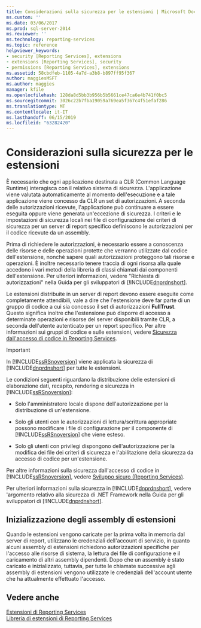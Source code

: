 ```yaml
---
title: Considerazioni sulla sicurezza per le estensioni | Microsoft Docs
ms.custom: ''
ms.date: 03/06/2017
ms.prod: sql-server-2014
ms.reviewer: ''
ms.technology: reporting-services
ms.topic: reference
helpviewer_keywords:
- security [Reporting Services], extensions
- extensions [Reporting Services], security
- permissions [Reporting Services], extensions
ms.assetid: 58cbdfeb-1105-4a7d-a3b8-b897ff95f367
author: maggiesMSFT
ms.author: maggies
manager: kfile
ms.openlocfilehash: 128da8d5bb3b956b5b5661ce47ca6e4b741f0bc5
ms.sourcegitcommit: 3026c22b7fba19059a769ea5f367c4f51efaf286
ms.translationtype: MT
ms.contentlocale: it-IT
ms.lasthandoff: 06/15/2019
ms.locfileid: "63282420"
---
```

# <a name="security-considerations-for-extensions"></a>Considerazioni sulla sicurezza per le estensioni
  È necessario che ogni applicazione destinata a CLR (Common Language Runtime) interagisca con il relativo sistema di sicurezza. L'applicazione viene valutata automaticamente al momento dell'esecuzione e a tale applicazione viene concesso da CLR un set di autorizzazioni. A seconda delle autorizzazioni ricevute, l'applicazione può continuare a essere eseguita oppure viene generata un'eccezione di sicurezza. I criteri e le impostazioni di sicurezza locali nei file di configurazione dei criteri di sicurezza per un server di report specifico definiscono le autorizzazioni per il codice ricevute da un assembly.  
  
 Prima di richiedere le autorizzazioni, è necessario essere a conoscenza delle risorse e delle operazioni protette che verranno utilizzate dal codice dell'estensione, nonché sapere quali autorizzazioni proteggono tali risorse e operazioni. È inoltre necessario tenere traccia di ogni risorsa alla quale accedono i vari metodi della libreria di classi chiamati dai componenti dell'estensione. Per ulteriori informazioni, vedere "Richiesta di autorizzazioni" nella Guida per gli sviluppatori di [!INCLUDE[dnprdnshort](../../includes/dnprdnshort-md.md)].  
  
 Le estensioni distribuite in un server di report devono essere eseguite come completamente attendibili, vale a dire che l'estensione deve far parte di un gruppo di codice a cui sia concesso il set di autorizzazioni **FullTrust**. Questo significa inoltre che l'estensione può disporre di accesso a determinate operazioni e risorse del server disponibili tramite CLR, a seconda dell'utente autenticato per un report specifico. Per altre informazioni sui gruppi di codice e sulle estensioni, vedere [Sicurezza dall'accesso di codice in Reporting Services](secure-development/code-access-security-in-reporting-services.md).  
  
> [!IMPORTANT]  
>  In [!INCLUDE[ssRSnoversion](../../includes/ssrsnoversion-md.md)] viene applicata la sicurezza di [!INCLUDE[dnprdnshort](../../includes/dnprdnshort-md.md)] per tutte le estensioni.  
  
 Le condizioni seguenti riguardano la distribuzione delle estensioni di elaborazione dati, recapito, rendering e sicurezza in [!INCLUDE[ssRSnoversion](../../includes/ssrsnoversion-md.md)]:  
  
-   Solo l'amministratore locale dispone dell'autorizzazione per la distribuzione di un'estensione.  
  
-   Solo gli utenti con le autorizzazioni di lettura/scrittura appropriate possono modificare i file di configurazione per il componente di [!INCLUDE[ssRSnoversion](../../includes/ssrsnoversion-md.md)] che viene esteso.  
  
-   Solo gli utenti con privilegi dispongono dell'autorizzazione per la modifica dei file dei criteri di sicurezza e l'abilitazione della sicurezza da accesso di codice per un'estensione.  
  
 Per altre informazioni sulla sicurezza dall'accesso di codice in [!INCLUDE[ssRSnoversion](../../includes/ssrsnoversion-md.md)], vedere [Sviluppo sicuro &#40;Reporting Services&#41;](secure-development/secure-development-reporting-services.md).  
  
 Per ulteriori informazioni sulla sicurezza in [!INCLUDE[dnprdnshort](../../includes/dnprdnshort-md.md)], vedere 'argomento relativo alla sicurezza di .NET Framework nella Guida per gli sviluppatori di [!INCLUDE[dnprdnshort](../../includes/dnprdnshort-md.md)].  
  
## <a name="initialization-of-extension-assemblies"></a>Inizializzazione degli assembly di estensioni  
 Quando le estensioni vengono caricate per la prima volta in memoria dal server di report, utilizzano le credenziali dell'account di servizio, in quanto alcuni assembly di estensioni richiedono autorizzazioni specifiche per l'accesso alle risorse di sistema, la lettura dei file di configurazione e il caricamento di altri assembly dipendenti. Dopo che un assembly è stato caricato e inizializzato, tuttavia, per tutte le chiamate successive agli assembly di estensioni vengono utilizzate le credenziali dell'account utente che ha attualmente effettuato l'accesso.  
  
## <a name="see-also"></a>Vedere anche  
 [Estensioni di Reporting Services](reporting-services-extensions.md)   
 [Libreria di estensioni di Reporting Services](reporting-services-extension-library.md)  
  
  
